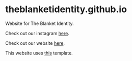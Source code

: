 # theblanketidentity.github.io
Website for The Blanket Identity. 

Check out our instagram [here](https://www.instagram.com/theblanketidentity).

Check out our website [here](https://theblanketidentity.github.io/).

This website uses [this](https://onepagelove.com/furnish) template.
